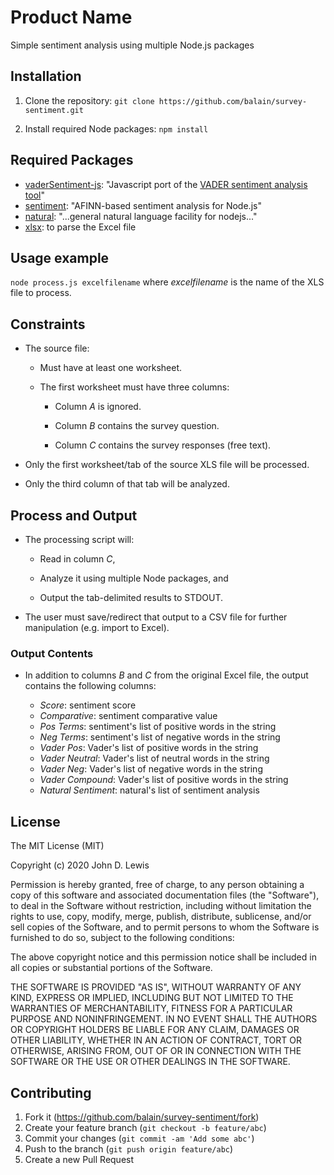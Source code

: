 # Product Name

Simple sentiment analysis using multiple Node.js packages

## Installation

1. Clone the repository: `git clone https://github.com/balain/survey-sentiment.git`

2. Install required Node packages: `npm install`

## Required Packages

- [vaderSentiment-js](https://github.com/vaderSentiment/vaderSentiment-js): "Javascript port of the [VADER sentiment analysis tool](https://github.com/cjhutto/vaderSentiment)"
- [sentiment](https://github.com/thisandagain/sentiment): "AFINN-based sentiment analysis for Node.js"
- [natural](https://github.com/NaturalNode/natural): "...general natural language facility for nodejs..."
- [xlsx](https://sheetjs.com/opensource): to parse the Excel file

## Usage example

`node process.js excelfilename` where *excelfilename* is the name of the XLS file to process.

## Constraints

- The source file:
  
  - Must have at least one worksheet.
  
  - The first worksheet must have three columns:
    
    - Column *A* is ignored.
    
    - Column *B* contains the survey question.
    
    - Column *C* contains the survey responses (free text). 

- Only the first worksheet/tab of the source XLS file will be processed.

- Only the third column of that tab will be analyzed.

## Process and Output

- The processing script will:
  
  - Read in column *C*, 
  
  - Analyze it using multiple Node packages, and 
  
  - Output the tab-delimited results to STDOUT.

- The user must save/redirect that output to a CSV file for further manipulation (e.g. import to Excel).

### Output Contents

- In addition to columns *B* and *C* from the original Excel file, the output contains the following columns: 
  
  - _Score_: sentiment score
  - _Comparative_: sentiment comparative value
  - _Pos Terms_: sentiment's list of positive words in the string
  - _Neg Terms_: sentiment's list of negative words in the string
  - _Vader Pos_: Vader's list of positive words in the string
  - _Vader Neutral_: Vader's list of neutral words in the string
  - _Vader Neg_: Vader's list of negative words in the string
  - _Vader Compound_: Vader's list of positive words in the string
  - _Natural Sentiment_: natural's list of sentiment analysis

## License

The MIT License (MIT)

Copyright (c) 2020 John D. Lewis

Permission is hereby granted, free of charge, to any person obtaining a copy of this software and associated documentation files (the "Software"), to deal in the Software without restriction, including without limitation the rights to use, copy, modify, merge, publish, distribute, sublicense, and/or sell copies of the Software, and to permit persons to whom the Software is furnished to do so, subject to the following conditions:

The above copyright notice and this permission notice shall be included in all copies or substantial portions of the Software.

THE SOFTWARE IS PROVIDED "AS IS", WITHOUT WARRANTY OF ANY KIND, EXPRESS OR IMPLIED, INCLUDING BUT NOT LIMITED TO THE WARRANTIES OF MERCHANTABILITY, FITNESS FOR A PARTICULAR PURPOSE AND NONINFRINGEMENT. IN NO EVENT SHALL THE AUTHORS OR COPYRIGHT HOLDERS BE LIABLE FOR ANY CLAIM, DAMAGES OR OTHER LIABILITY, WHETHER IN AN ACTION OF CONTRACT, TORT OR OTHERWISE, ARISING FROM, OUT OF OR IN CONNECTION WITH THE SOFTWARE OR THE USE OR OTHER DEALINGS IN THE SOFTWARE.

## Contributing

1. Fork it (<https://github.com/balain/survey-sentiment/fork>)
2. Create your feature branch (`git checkout -b feature/abc`)
3. Commit your changes (`git commit -am 'Add some abc'`)
4. Push to the branch (`git push origin feature/abc`)
5. Create a new Pull Request
